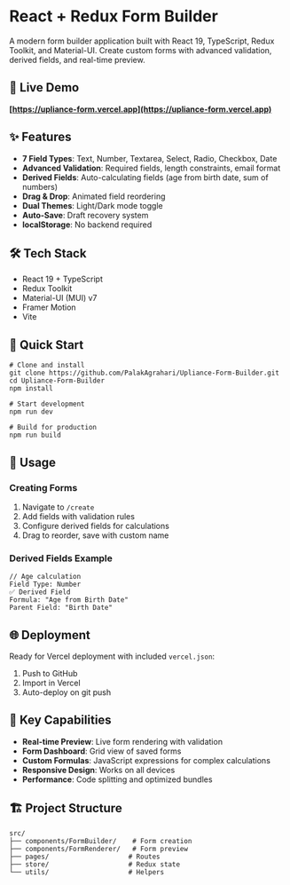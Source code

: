 # React + Redux Form Builder

A modern form builder application built with React 19, TypeScript, Redux Toolkit, and Material-UI. Create custom forms with advanced validation, derived fields, and real-time preview.

## 🚀 Live Demo

**[https://upliance-form.vercel.app](https://upliance-form.vercel.app)**

## ✨ Features

- **7 Field Types**: Text, Number, Textarea, Select, Radio, Checkbox, Date
- **Advanced Validation**: Required fields, length constraints, email format
- **Derived Fields**: Auto-calculating fields (age from birth date, sum of numbers)
- **Drag & Drop**: Animated field reordering
- **Dual Themes**: Light/Dark mode toggle
- **Auto-Save**: Draft recovery system
- **localStorage**: No backend required

## 🛠️ Tech Stack

- React 19 + TypeScript
- Redux Toolkit
- Material-UI (MUI) v7
- Framer Motion
- Vite

## 🚀 Quick Start

```
# Clone and install
git clone https://github.com/PalakAgrahari/Upliance-Form-Builder.git
cd Upliance-Form-Builder
npm install

# Start development
npm run dev

# Build for production
npm run build
```

## 📱 Usage

### Creating Forms
1. Navigate to `/create`
2. Add fields with validation rules
3. Configure derived fields for calculations
4. Drag to reorder, save with custom name

### Derived Fields Example
```
// Age calculation
Field Type: Number
✅ Derived Field
Formula: "Age from Birth Date"
Parent Field: "Birth Date"
```

## 🌐 Deployment

Ready for Vercel deployment with included `vercel.json`:
1. Push to GitHub
2. Import in Vercel
3. Auto-deploy on git push

## 🔧 Key Capabilities

- **Real-time Preview**: Live form rendering with validation
- **Form Dashboard**: Grid view of saved forms
- **Custom Formulas**: JavaScript expressions for complex calculations
- **Responsive Design**: Works on all devices
- **Performance**: Code splitting and optimized bundles

## 🏗️ Project Structure

```
src/
├── components/FormBuilder/    # Form creation
├── components/FormRenderer/   # Form preview
├── pages/                    # Routes
├── store/                    # Redux state
└── utils/                    # Helpers
```

